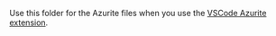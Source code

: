 Use this folder for the Azurite files when you use the [VSCode Azurite extension](https://marketplace.visualstudio.com/items?itemName=Azurite.azurite).